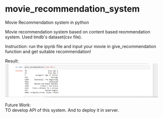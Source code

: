 # movie_recommendation_system
Movie Recommendation system in python

Movie recommendation system based on content based reommendation system. Used tmdb's dataset(csv file).

Instruction: run the ipynb file and input your movie in give_recommendation function and get suitable recommendation!

Result:<br>
<img src='Result.png'>

Future Work:<br>
TO develop API of this system. And to deploy it in server.
